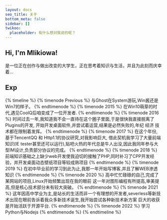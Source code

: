 ```yaml
---
layout: docs
seo_title: 关于
bottom_meta: false
sidebar: []
twikoo:
  placeholder: 有什么想对我说的呢？
---
```

## Hi, I'm Mlikiowa! 
是一位正在创作与做出改变的大学生，正在思考着知识与生活，并且为此刻而庆幸着...
## Exp
{% timeline %}
{% timenode Previous %}
与Ghost在System游玩,Win酱还是Win7的样子。
{% endtimenode %}
{% timenode 2015 %}
在Win10萌芽的时代,遇见CoolQ后咱变成了一位开发者.
{% endtimenode %}
{% timenode 2016 %}
时间过去一年,我知道我不会一直待在这个圈子里面,于是很快我直接脱离了Plugins的开发,
开始开发桌面软件,并尝试着运营,结果是必然失败的,年纪 经济 技术都在限制着发挥。
{% endtimenode %}
{% timenode 2017 %}
在这个年份,基于TencentQQ 和 Http1.1的协议研究,对我影响巨大,
借此契机我学习了大量前端知识(IE tester甚至还可以运行),贴吧火热的年代总是牛人出没,因此我同年参与大型IM设计,负责部分协议的完成。
{% endtimenode %}
{% timenode 2018 %}
前端知识基础之上缺少web开发使我迫切的接触了PHP,同时补习了CPP开发经验，并开发桌面动态壁纸项目等较成熟项目
{% endtimenode %}
{% timenode 2019 %}
在初中毕业前的学习到此为止,我那一年开始写博客,并且了解WEB渗透知识
{% endtimenode %}
{% timenode 2020 %}
高中忙忙碌碌的自己,完成了某网站的项目,Linux开始频繁出现在我的眼前
这一年对图形编程有所提高,审美提高,但是核心技术部分未有较大突破。
{% endtimenode %}
{% timenode 2021 %}
这年因高中学业为主,是站长的生活而非一个有理想的开发者,severless等新技术出现在眼前告诉着我众多新技术诞生,我开始尝试各种新技术新方案
巨大的收获是开始活跃于开源平台.
{% endtimenode %}
{% timenode 2022 %}
学习Python与Nodejs
{% endtimenode %}
{% endtimeline %}

